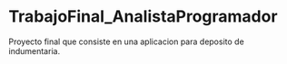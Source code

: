 # TrabajoFinal_AnalistaProgramador
Proyecto final que consiste en una aplicacion para deposito de indumentaria.
